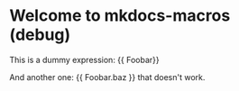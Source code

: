 # Welcome to mkdocs-macros (debug)

This is a dummy expression:
{{ Foobar}}

And another one: {{ Foobar.baz }} that doesn't work.